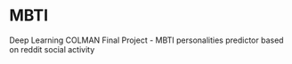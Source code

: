 # MBTI
Deep Learning COLMAN Final Project - MBTI personalities predictor based on reddit social activity 
